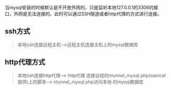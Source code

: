 当mysql安装的时候默认是不开放外网的，只是监听本地127.0.0.1的3306的接口，外网是无法连接的。此时可以通过SSH隧道或者http代理的方式进行连接。
## ssh方式
> 本地ssh连接远程主机-->远程主机连接主机上的mysql数据库





## http代理方式
> 本地ssh连接http代理--> http代理 连接远程的ntunnel_mysql.php(navicat提供)上的脚本--> ntunnel_mysql.php访问本地 的mysql数据库







